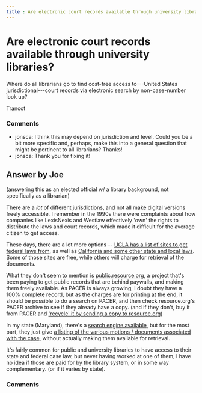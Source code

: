 ```yaml
---
title : Are electronic court records available through university libraries?
---
```

Are electronic court records available through university libraries?
=====================
Where do all librarians go to find cost-free access to---United States
jurisdictional---court records via electronic search by non-case-number
look up?

Trancot

### Comments ###
* jonsca: I think this may depend on jurisdiction and level. Could you be a bit
more specific and, perhaps, make this into a general question that might
be pertinent to all librarians? Thanks!
* jonsca: Thank you for fixing it!


Answer by Joe
----------------
(answering this as an elected official w/ a library background, not
specifically as a librarian)

There are a *lot* of different jurisdictions, and not all make digital
versions freely accessible. I remember in the 1990s there were
complaints about how companies like LexisNexis and Westlaw effectively
'own' the rights to distribute the laws and court records, which made it
difficult for the average citizen to get access.

These days, there are a lot more options -- [UCLA has a list of sites to
get federal laws
from](http://libguides.law.ucla.edu/content.php?pid=34909&sid=256638),
as well as [California and some other state and local
laws](http://libguides.law.ucla.edu/content.php?pid=34909&sid=256604).
Some of those sites are free, while others will charge for retrieval of
the documents.

What they don't seem to mention is
[public.resource.org](https://public.resource.org/), a project that's
been paying to get public records that are behind paywalls, and making
them freely available. As PACER is always growing, I doubt they have a
100% complete record, but as the charges are for printing at the end, it
should be possible to do a search on PACER, and then check
resource.org's PACER archive to see if they already have a copy. (and if
they don't, buy it from PACER and ['recycle' it by sending a copy to
resource.org](http://pacer.resource.org/))

In my state (Maryland), there's a [search engine
available](http://casesearch.courts.state.md.us/inquiry/inquiry-index.jsp),
but for the most part, they just give [a listing of the various motions
/ documents associated with the
case](http://casesearch.courts.state.md.us/inquiry/inquiryDetail.jis?caseId=CAL0931981&detailLoc=PGV),
without actually making them available for retrieval.

It's fairly common for public and university libraries to have access to
their state and federal case law, but never having worked at one of
them, I have no idea if those are paid for by the library system, or in
some way complementary. (or if it varies by state).

### Comments ###

